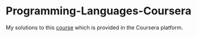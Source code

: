 # Programming-Languages-Coursera
My solutions to this [course](https://www.coursera.org/learn/programming-language) which is  provided in  the Coursera platform.
